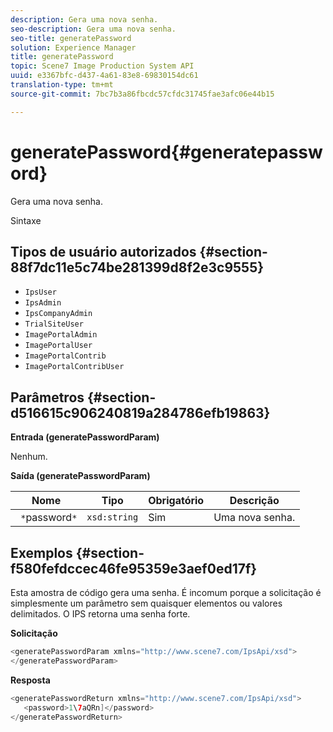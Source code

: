 ```yaml
---
description: Gera uma nova senha.
seo-description: Gera uma nova senha.
seo-title: generatePassword
solution: Experience Manager
title: generatePassword
topic: Scene7 Image Production System API
uuid: e3367bfc-d437-4a61-83e8-69830154dc61
translation-type: tm+mt
source-git-commit: 7bc7b3a86fbcdc57cfdc31745fae3afc06e44b15

---
```



# generatePassword{#generatepassword}

Gera uma nova senha.

Sintaxe

## Tipos de usuário autorizados {#section-88f7dc11e5c74be281399d8f2e3c9555}

* `IpsUser`
* `IpsAdmin`
* `IpsCompanyAdmin`
* `TrialSiteUser`
* `ImagePortalAdmin`
* `ImagePortalUser`
* `ImagePortalContrib`
* `ImagePortalContribUser`

## Parâmetros {#section-d516615c906240819a284786efb19863}

**Entrada (generatePasswordParam)**

Nenhum.

**Saída (generatePasswordParam)**

| Nome | Tipo | Obrigatório | Descrição |
|---|---|---|---|
| ` *`password`*` | `xsd:string` | Sim | Uma nova senha. |

## Exemplos {#section-f580fefdccec46fe95359e3aef0ed17f}

Esta amostra de código gera uma senha. É incomum porque a solicitação é simplesmente um parâmetro sem quaisquer elementos ou valores delimitados. O IPS retorna uma senha forte.

**Solicitação**

```java
<generatePasswordParam xmlns="http://www.scene7.com/IpsApi/xsd">
</generatePasswordParam>
```

**Resposta**

```java
<generatePasswordReturn xmlns="http://www.scene7.com/IpsApi/xsd">
   <password>1\7aQRn]</password>
</generatePasswordReturn>
```

